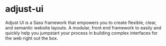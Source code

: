 # adjust-ui
Adjust UI is a Sass framework that empowers you to create flexible, clear, and semantic website layouts. A modular, front end framework to easily and quickly help you jumpstart your process in building complex interfaces for the web right out the box.

